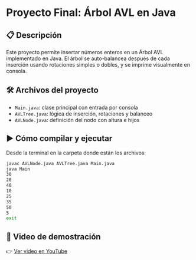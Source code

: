 # Proyecto Final: Árbol AVL en Java

## 📋 Descripción
Este proyecto permite insertar números enteros en un Árbol AVL implementado en Java. El árbol se auto-balancea después de cada inserción usando rotaciones simples o dobles, y se imprime visualmente en consola.

## 🛠️ Archivos del proyecto

- `Main.java`: clase principal con entrada por consola
- `AVLTree.java`: lógica de inserción, rotaciones y balanceo
- `AVLNode.java`: definición del nodo con altura e hijos

## ▶️ Cómo compilar y ejecutar

Desde la terminal en la carpeta donde están los archivos:

```bash
javac AVLNode.java AVLTree.java Main.java
java Main
30  
20  
40  
10  
25  
35  
50  
5  
exit
```
## 🎥 Video de demostración

👉 [Ver video en YouTube](https://youtu.be/knK9irOBkXM)
